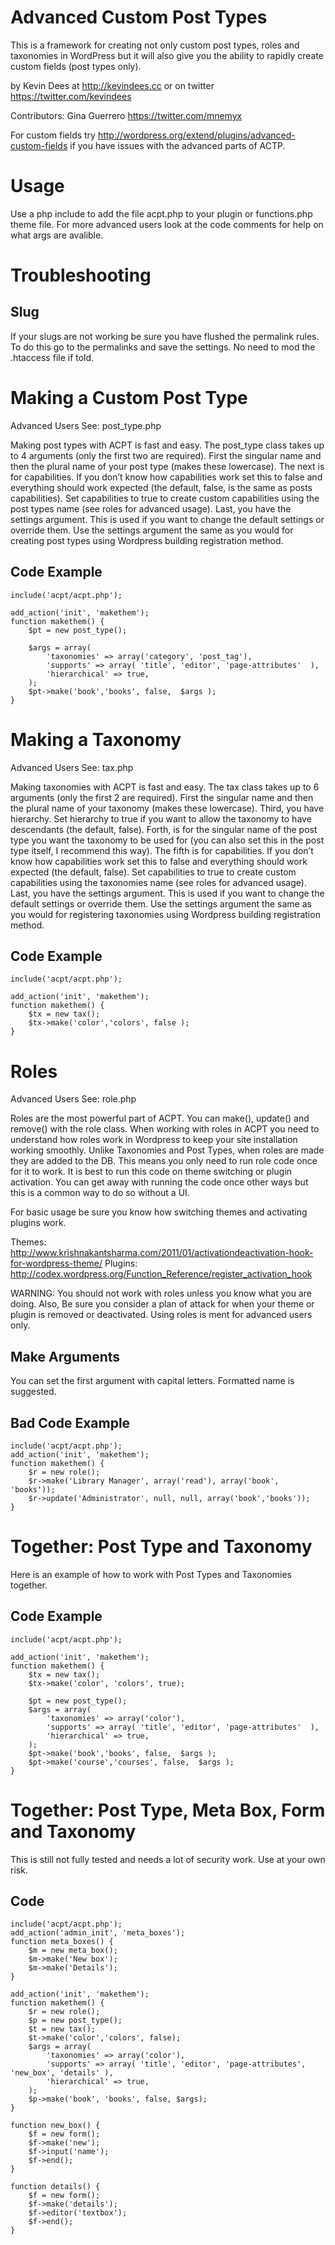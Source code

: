 Advanced Custom Post Types
===

This is a framework for creating not only custom post types, roles and taxonomies in WordPress but it will also give you the ability to rapidly create custom fields (post types only).

by Kevin Dees at http://kevindees.cc
or on twitter https://twitter.com/kevindees

Contributors: Gina Guerrero https://twitter.com/mnemyx

For custom fields try http://wordpress.org/extend/plugins/advanced-custom-fields if you have issues with the advanced parts of ACTP.

Usage
===

Use a php include to add the file acpt.php to your plugin or functions.php theme file. For more advanced users look at the code comments for help on what args are avalible.

Troubleshooting
===

Slug
---

If your slugs are not working be sure you have flushed the permalink rules. To do this go to the permalinks and save the settings. No need to mod the .htaccess file if told.

Making a Custom Post Type
===

Advanced Users See: post_type.php

Making post types with ACPT is fast and easy. The post_type class takes up to 4 arguments (only the first two are required). First the singular name and then the plural name of your post type (makes these lowercase). The next is for capabilities. If you don’t know how capabilities work set this to false and everything should work expected (the default, false, is the same as posts capabilities). Set capabilities to true to create custom capabilities using the post types name (see roles for advanced usage). Last, you have the settings argument. This is used if you want to change the default settings or override them. Use the settings argument the same as you would for creating post types using Wordpress building registration method.

Code Example
---

	include('acpt/acpt.php');

	add_action('init', 'makethem');
	function makethem() {
		$pt = new post_type();

		$args = array(
			'taxonomies' => array('category', 'post_tag'),
			'supports' => array( 'title', 'editor', 'page-attributes'  ),
			'hierarchical' => true,
		);
		$pt->make('book','books', false,  $args );
	}

Making a Taxonomy
===

Advanced Users See: tax.php

Making taxonomies with ACPT is fast and easy. The tax class takes up to 6 arguments (only the first 2 are required). First the singular name and then the plural name of your taxonomy (makes these lowercase). Third, you have hierarchy. Set hierarchy to true if you want to allow the taxonomy to have descendants (the default, false). Forth, is for the singular name of the post type you want the taxonomy to be used for (you can also set this in the post type itself, I recommend this way). The fifth is for capabilities. If you don’t know how capabilities work set this to false and everything should work expected (the default, false). Set capabilities to true to create custom capabilities using the taxonomies name (see roles for advanced usage). Last, you have the settings argument. This is used if you want to change the default settings or override them. Use the settings argument the same as you would for registering taxonomies using Wordpress building registration method.

Code Example
---

	include('acpt/acpt.php');

	add_action('init', 'makethem');
	function makethem() {
		$tx = new tax();
		$tx->make('color','colors', false );
	}

Roles
===

Advanced Users See: role.php

Roles are the most powerful part of ACPT. You can make(), update() and remove() with the role class. When working with roles in ACPT you need to understand how roles work in Wordpress to keep your site installation working smoothly. Unlike Taxonomies and Post Types, when roles are made they are added to the DB. This means you only need to run role code once for it to work. It is best to run this code on theme switching or plugin activation. You can get away with running the code once other ways but this is a common way to do so without a UI.

For basic usage be sure you know how switching themes and activating plugins work.

Themes: http://www.krishnakantsharma.com/2011/01/activationdeactivation-hook-for-wordpress-theme/
Plugins: http://codex.wordpress.org/Function_Reference/register_activation_hook

WARNING: You should not work with roles unless you know what you are doing. Also, Be sure you consider a plan of attack for when your theme or plugin is removed or deactivated. Using roles is ment for advanced users only.

Make Arguments
---

You can set the first argument with capital letters. Formatted name is suggested.


Bad Code Example
---

	include('acpt/acpt.php');
	add_action('init', 'makethem');
	function makethem() {
		$r = new role();
		$r->make('Library Manager', array('read'), array('book', 'books'));
		$r->update('Administrator', null, null, array('book','books'));
	}

Together: Post Type and Taxonomy
===

Here is an example of how to work with Post Types and Taxonomies together.

Code Example
---

	include('acpt/acpt.php');

	add_action('init', 'makethem');
	function makethem() {
		$tx = new tax();
		$tx->make('color', 'colors', true);

		$pt = new post_type();
		$args = array(
			'taxonomies' => array('color'),
			'supports' => array( 'title', 'editor', 'page-attributes'  ),
			'hierarchical' => true,
		);
		$pt->make('book','books', false,  $args );
		$pt->make('course','courses', false,  $args );
	}

Together: Post Type, Meta Box, Form and Taxonomy
===

This is still not fully tested and needs a lot of security work. Use at your own risk.

Code
---

	include('acpt/acpt.php');
	add_action('admin_init', 'meta_boxes');
	function meta_boxes() {
		$m = new meta_box();
		$m->make('New box');
		$m->make('Details');
	}

	add_action('init', 'makethem');
	function makethem() {
		$r = new role();
		$p = new post_type();
		$t = new tax();
		$t->make('color','colors', false);
		$args = array(
	        'taxonomies' => array('color'),
	        'supports' => array( 'title', 'editor', 'page-attributes', 'new_box', 'details' ),
	        'hierarchical' => true,
	    );
	    $p->make('book', 'books', false, $args);
	}

	function new_box() {
		$f = new form();
		$f->make('new');
		$f->input('name');
		$f->end();
	}

	function details() {
		$f = new form();
		$f->make('details');
		$f->editor('textbox');
		$f->end();
	}